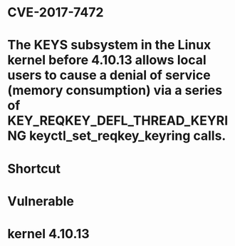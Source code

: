 # CVE-2017-7472
# The KEYS subsystem in the Linux kernel before 4.10.13 allows local users to cause a denial of service (memory consumption) via a series of KEY_REQKEY_DEFL_THREAD_KEYRING keyctl_set_reqkey_keyring calls.
# Shortcut
# Vulnerable 
# kernel 4.10.13
